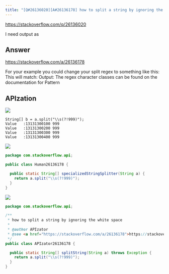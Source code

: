 ```yaml
---
title: "[Q#26136020][A#26136178] how to split a string by ignoring the white space"
---
```


https://stackoverflow.com/q/26136020

I need output as

## Answer

https://stackoverflow.com/a/26136178

For your example you could change your split regex to something like this:
This will match:
Output:
The regex character classes can be found on the documentation for Pattern

## APIzation

<div class="code-3columns-row">

<div class="code-3columns-column">

<div><img src="/stackoverflow.png" /></div>

```plain
String[] b = a.split("\\s(?!999)");
Value   :13131300100 999
Value   :13131300200 999
Value   :13131300300 999
Value   :13131300400 999
```

</div>

<div class="code-3columns-column">

<div><img src="/human.png" /></div>

```java
package com.stackoverflow.api;

public class Human26136178 {

  public static String[] specializedStringSplitter(String a) {
    return a.split("\\s(?!999)");
  }
}

```

</div>

<div class="code-3columns-column">

<div><img src="/apizator.png" /></div>

```java
package com.stackoverflow.api;

/**
 * how to split a string by ignoring the white space
 *
 * @author APIzator
 * @see <a href="https://stackoverflow.com/a/26136178">https://stackoverflow.com/a/26136178</a>
 */
public class APIzator26136178 {

  public static String[] splitString(String a) throws Exception {
    return a.split("\\s(?!999)");
  }
}

```

</div>

</div>